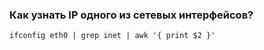 ### Как узнать IP одного из сетевых интерфейсов?
```
ifconfig eth0 | grep inet | awk '{ print $2 }'
```
